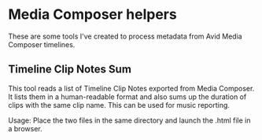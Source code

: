 # Media Composer helpers

These are some tools I've created to process metadata from Avid Media Composer timelines.

## Timeline Clip Notes Sum

This tool reads a list of Timeline Clip Notes exported from Media Composer. It lists them in a human-readable format and also sums up the duration of clips with the same clip name.
This can be used for music reporting.

Usage: Place the two files in the same directory and launch the .html file in a browser.
